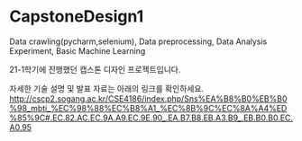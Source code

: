 # CapstoneDesign1
Data crawling(pycharm,selenium), Data preprocessing, Data Analysis Experiment, Basic Machine Learning


21-1학기에 진행했던 캡스톤 디자인 프로젝트입니다.

자세한 기술 설명 및 발표 자료는 아래의 링크를 확인하세요.
http://cscp2.sogang.ac.kr/CSE4186/index.php/Sns%EA%B8%B0%EB%B0%98_mbti_%EC%98%88%EC%B8%A1_%EC%8B%9C%EC%8A%A4%ED%85%9C#.EC.82.AC.EC.9A.A9.EC.9E.90_.EA.B7.B8.EB.A3.B9_.EB.B0.B0.EC.A0.95
